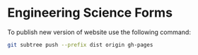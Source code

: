 # Engineering Science Forms

To publish new version of website use the following command:

```bash
git subtree push --prefix dist origin gh-pages
```
